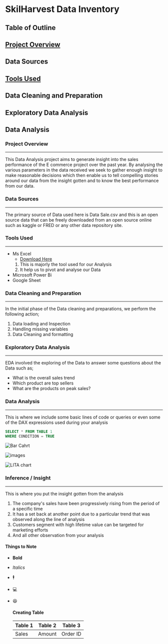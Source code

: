 # SkilHarvest Data Inventory

## Table of Outline
## [Project Overview](#project-overview)
## Data Sources
## [Tools Used](#tools-used)
## Data Cleaning and Preparation
## Exploratory Data Analysis
## Data Analysis


### Project Overview
---
This Data Analysis project aims to generate insight into the sales performance of the E commerce project over the past year. By analysing the various parameters in the data received we seek to gather enough insight to make reasonable decisions which then enable us to tell compelling stories around our data from the insight gotten and to know the best performance from our data.

### Data Sources
---
The primary source of Data used here is Data Sale.csv and this is an open source data that can be freely downloaded from an open source online such as kaggle or FRED or any other data repository site.

### Tools Used
---
- Ms Excel
    - [Download Here](https://www.microsoft.com)
  1. This is majorly the tool used for our Analysis
  2. It help us to pivot and analyse our Data
- Microsoft Power Bi
- Google Sheet

### Data Cleaning and Preparation
---
 In the initial phase of the Data cleaning and preparations, we perform the following action;
1. Data loading and Inspection
2. Handling missing variables
3. Data Cleaning and formatting

### Exploratory Data Analysis
---
EDA involved the exploring of the Data to answer some questions about the Data such as;
- What is the overall sales trend
- Which product are top sellers
- What are the products on peak sales?

### Data Analysis
---
This is where we include some basic lines of code or queries or even some of the DAX expressions used during your analysis

```  SQL
SELECT * FROM TABLE 1
WHERE CONDITION = TRUE
```


![Bar Cahrt](https://github.com/user-attachments/assets/5bf7aec2-4729-4cae-9194-b4d98153328a)

![images](https://github.com/user-attachments/assets/a545b116-acc0-41c0-b6fd-9f2ca84a1453)

![LITA chart](https://github.com/user-attachments/assets/ed50248d-8944-4ba0-b773-c99a974ea81f)

### Inference / Insight
---
This is where you put the insight gotten from the analysis
1. The company's sales have been progressively rising from the period of a specific time
2. It has a set back at another point due to a particular trend that was observed along the line of analysis
3. Customers segment with high lifetime value can be targeted for marketing efforts
4. And all other observation from your analysis

#### Things to Note
- **Bold**
- *Italics*
- 🕴️
- 💻
- 😆

  #### Creating Table
  |Table 1| Table 2| Table 3|
  |-------|--------|--------|
  |Sales| Amount| Order ID|

